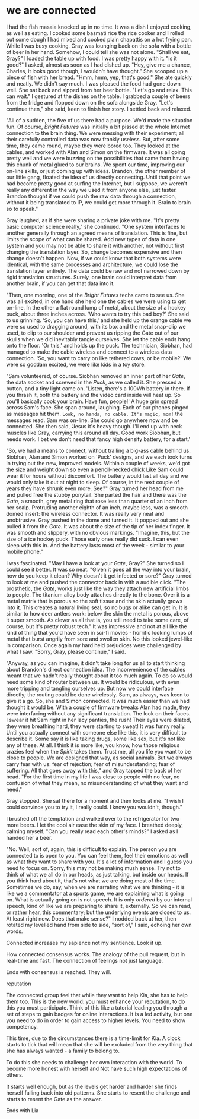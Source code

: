 
# we are connected

I had the fish masala knocked up in no time. It was a dish I enjoyed cooking, as well as eating. I cooked some basmati rice the rice cooker and I rolled out some dough I had mixed and cooked plain chapattis on a hot frying pan. While I was busy cooking, Gray was lounging back on the sofa with a bottle of beer in her hand. Somehow, I could tell she was not alone. "Shall we eat, Gray?" I loaded the table up with food. I was pretty happy with it. "Is it good?" I asked, almost as soon as I had dished up. "Hey, give me a chance, Charles, it looks good though, I wouldn't have thought." She scooped up a piece of fish with her bread. "Hmm, hmm, yep, that's good." She ate quickly and neatly. We didn't say much. I was pleased the food had gone down well. She sat back and sipped from her beer bottle. "Let's go and relax. This can wait." I gestured at the dishes on the table. I grabbed a couple of beers from the fridge and flopped down on the sofa alongside Gray. "Let's continue then," she said, keen to finish her story. I settled back and relaxed. 

"All of a sudden, the five of us there had a purpose. We'd made the situation fun. Of course, *Bright Futures* was initially a bit pissed at the whole Internet connection to the brain thing. We were messing with their experiment; all their carefully controlled data was now frankly useless. But, after some time, they came round, maybe they were bored too. They looked at the cables, and worked with Alan and Simon on the firmware. It was all going pretty well and we were buzzing on the possibilities that came from having this chunk of metal glued to our brains. We spent our time, improving our on-line skills, or just coming up with ideas. Brandon, the other member of our little gang, floated the idea of us directly connecting. Until that point we had become pretty good at surfing the Internet, but I suppose, we weren't really any different in the way we used it from anyone else, just faster. Brandon thought if we could push the raw data through a connection, without it being translated to IP, we could get more through it. Brain to brain so to speak." 

Gray laughed, as if she were sharing a private joke with me. "It's pretty basic computer science really," she continued. "One system interfaces to another generally through an agreed means of translation. This is fine, but limits the scope of what can be shared. Add new types of data in one system and you may not be able to share it with another, not without first changing the translation layer. So, change becomes expensive and then change doesn't happen. Now, if we could know that both systems were identical, with the same processes and architecture, we could lose the translation layer entirely. The data could be raw and not narrowed down by rigid translation structures. Surely, one brain could interpret data from another brain, if you can get that data into it.

"Then, one morning, one of the *Bright Futures* techs came to see us. She was all excited, in one hand she held one the cables we were using to get on-line. In the other a flat round lump of metal, about the size of a hockey puck, about three inches across. 'Who wants to try this bad boy?' She said to us grinning. 'So, you can have this,' and she held up the orange cable we were so used to dragging around, with its box and the metal snap-clip we used, to clip to our shoulder and prevent us ripping the Gate out of our skulls when we did inevitably tangle ourselves. She let the cable ends hang onto the floor. 'Or this,' and holds up the puck. The technician, Siobhan, had managed to make the cable wireless and connect to a wireless data connection. 'So, you want to carry on like tethered cows, or be mobile?' We were so goddam excited, we were like kids in a toy store.

"Sam volunteered, of course. Siobhan removed an inner part of her *Gate*, the data socket and screwed in the *Puck*, as we called it. She pressed a button, and a tiny light came on. 'Listen, there's a 100Wh battery in there. If you thrash it, both the battery and the video card inside will heat up. So you'll basically cook your brain. Have fun, people!' A huge grin spread across Sam's face. She span around, laughing. Each of our phones pinged as messages hit them. ``Look, no hands, no cable. It's magic, mom!`` the messages read. Sam was on-line. She could go anywhere now and be connected. She then said, 'Jesus it's heavy though. I'll end up with neck muscles like Gray, carrying this around all day. Good work Siobhan, but needs work. I bet we don't need that fancy high density battery, for a start.'

"So, we had a means to connect, without trailing a big-ass cable behind us. Siobhan, Alan and Simon worked on 'Puck' designs, and we each took turns in trying out the new, improved models. Within a couple of weeks, we'd got the size and weight down so even a pencil-necked chick Like Sam could wear it for hours without discomfort. The battery would last all day and we would only take it out at night to sleep. Of course, in the next couple of years they have shrunk even more. See?" Gray turned her head from me and pulled free the stubby ponytail. She parted the hair and there was the *Gate*, a smooth, grey metal ring that rose less than quarter of an inch from her scalp. Protruding another eighth of an inch, maybe less, was a smooth domed insert: the wireless connector. It was really very neat and unobtrusive. Gray pushed in the dome and turned it. It popped out and she pulled it from the *Gate*. It was about the size of the tip of her index finger. It was smooth and slippery, with no obvious markings. "Imagine, this, but the size of a ice hockey puck. Those early ones really did suck. I can even sleep with this in. And the battery lasts most of the week - similar to your mobile phone."

I was fascinated. "May I have a look at your *Gate*, Gray?" She turned so I could see it better. It was so neat. "Given it goes all the way into your brain, how do you keep it clean? Why doesn't it get infected or sore?" Gray turned to look at me and pushed the connector back in with a audible click. "The prosthetic, the *Gate*, works just like the way they attach new artificial limbs to people. The titanium alloy body attaches directly to the bone. Over it is a metal matrix that is porous so the soft tissue and the skin actually grows into it. This creates a natural living seal, so no bugs or alike can get in. It is similar to how deer antlers work: below the skin the metal is porous, above it super smooth. As clever as all that is, you still need to take some care, of course, but it's pretty robust tech." It was impressive and not at all like the kind of thing that you'd have seen in sci-fi movies - horrific looking lumps of metal that burst angrily from sore and swollen skin. No this looked jewel-like in comparison. Once again my hard held prejudices were challenged by what I saw. "Sorry, Gray, please continue," I said.

"Anyway, as you can imagine, it didn't take long for us all to start thinking about Brandon's direct connection idea. The inconvenience of the cables meant that we hadn't really thought about it too much again. To do so would need some kind of router between us. It would be ridiculous, with even more tripping and tangling ourselves up. But now we could interface directly; the routing could be done wirelessly. Sam, as always, was keen to give it a go. So, she and Simon connected. It was much easier than we had thought it would be. With a couple of firmware tweaks Alan had made, they were interfacing without any significant translation. The look on their faces. I swear it hit Sam right in her lacy panties, the rush! Their eyes were dilated, they were breathing hard, they were starting to sweat! It was funny really. Until you actually connect with someone else like this, it is very difficult to describe it. Some say it is like taking drugs, some like sex, but it's not like any of these. At all. I think it is more like, you know, how those religious crazies feel when the *Spirit* takes them. Trust me, all you life you want to be close to people. We are designed that way, as social animals. But we always carry fear with us: fear of rejection; fear of misunderstanding; fear of suffering. All that goes away with this," and Gray tapped the back of her head. "For the first time in my life I was close to people with no fear, no confusion of what they mean, no misunderstanding of what they want and need."

Gray stopped. She sat there for a moment and then looks at me. "I wish I could convince you to try it, I really could. I know you wouldn't, though."

I brushed off the temptation and walked over to the refrigerator for two more beers. I let the cool air ease the skin of my face. I breathed deeply, calming myself. "Can you really read each other's minds?" I asked as I handed her a beer.

"No. Well, sort of, again, this is difficult to explain. The person you are connected to is open to you. You can feel them, feel their emotions as well as what they want to share with you. It's a lot of information and I guess you need to focus on. Sorry, this may not be making mush sense. Try not to think of what we all do in our heads, as just talking, but inside our heads. If you think hard about it, that's not what we are doing most of the time. Sometimes we do, say, when we are narrating what we are thinking - it is like we a commentator at a sports game, we are explaining what is going on. What is actually going on is not speech. It is only *ordered* by our internal speech, kind of like we are preparing to share it, externally. So we can read, or rather hear, this commentary; but the underlying events are closed to us. At least right now. Does that make sense?" I nodded back at her, then rotated my levelled hand from side to side, "sort of," I said, echoing her own words.





Connected increases my sapience not my sentience. Look it up.


How connected consensus works. The analogy of the pull request, but in real-time and fast. The connection of feelings not just language.

Ends with consensus is reached. They will.

 reputation

The connected group feel that while they want to help Kia, she has to help them too. This is the new world: you must enhance your reputation, to do this you must participate. Think of this like a tutorial leading you through a set of steps to gain badges for online interactions. It is a led activity, but one you need to do in order to gain access to higher levels. You need to show competency.

This time, due to the circumstances there is a time-limit for Kia. A clock starts to tick that will mean that she will be excluded from the very thing that she has always wanted - a family to belong to.

To do this she needs to challenge her own interaction with the world. To become more honest with herself and Not have such high expectations of others.

It starts well enough, but as the levels get harder and harder she finds herself falling back into old patterns. She starts to resent the challenge and starts to resent the Gate as the answer.

Ends with Lia


